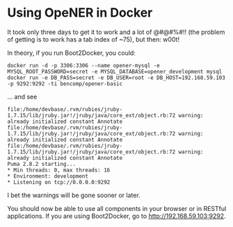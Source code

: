 # Using OpeNER in Docker

It took only three days to get it to work and a lot of @#@#$%#%#$%#!! (the problem of getting is to work has a tab index of ~75), but then: w00t!

In theory, if you run Boot2Docker, you could:

    docker run -d -p 3306:3306 --name opener-mysql -e MYSQL_ROOT_PASSWORD=secret -e MYSQL_DATABASE=opener_development mysql
    docker run -e DB_PASS=secret -e DB_USER=root -e DB_HOST=192.168.59.103 -p 9292:9292 -ti bencomp/opener-basic
    
... and see 

    file:/home/devbase/.rvm/rubies/jruby-1.7.15/lib/jruby.jar!/jruby/java/core_ext/object.rb:72 warning: already initialized constant Annotate
    file:/home/devbase/.rvm/rubies/jruby-1.7.15/lib/jruby.jar!/jruby/java/core_ext/object.rb:72 warning: already initialized constant Annotate
    file:/home/devbase/.rvm/rubies/jruby-1.7.15/lib/jruby.jar!/jruby/java/core_ext/object.rb:72 warning: already initialized constant Annotate
    Puma 2.8.2 starting...
    * Min threads: 0, max threads: 16
    * Environment: development
    * Listening on tcp://0.0.0.0:9292
    
I bet the warnings will be gone sooner or later.

You should now be able to use all components in your browser or in RESTful applications.
If you are using Boot2Docker, go to <http://192.168.59.103:9292>.
 